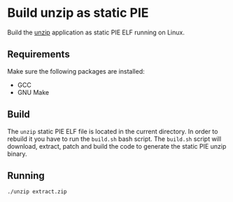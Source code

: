 # Build unzip as static PIE

Build the [unzip](https://infozip.sourceforge.net/UnZip.html) application as static PIE ELF running on Linux.

## Requirements

Make sure the following packages are installed:

* GCC
* GNU Make

## Build

The `unzip` static PIE ELF file is located in the current directory.
In order to rebuild it you have to run the `build.sh` bash script.
The `build.sh` script will download, extract, patch and build the code to generate the static PIE unzip binary.

## Running

```bash
./unzip extract.zip
```
